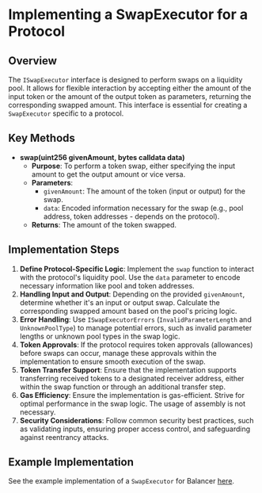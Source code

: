 # Implementing a SwapExecutor for a Protocol

## Overview

The `ISwapExecutor` interface is designed to perform swaps on a liquidity pool. 
It allows for flexible interaction by accepting either the amount of the input token or the amount of the output token 
as parameters, returning the corresponding swapped amount. 
This interface is essential for creating a `SwapExecutor` specific to a protocol.

## Key Methods

- **swap(uint256 givenAmount, bytes calldata data)**
  - **Purpose**: To perform a token swap, either specifying the input amount to get the output amount or vice versa.
  - **Parameters**:
    - `givenAmount`: The amount of the token (input or output) for the swap.
    - `data`: Encoded information necessary for the swap (e.g., pool address, token addresses - depends on the protocol).
  - **Returns**: The amount of the token swapped.

## Implementation Steps

1. **Define Protocol-Specific Logic**: Implement the `swap` function to interact with the protocol's liquidity pool. 
Use the `data` parameter to encode necessary information like pool and token addresses.
2. **Handling Input and Output**: Depending on the provided `givenAmount`, determine whether it's an input or output 
swap. Calculate the corresponding swapped amount based on the pool's pricing logic.
3. **Error Handling**: Use `ISwapExecutorErrors` (`InvalidParameterLength` and `UnknownPoolType`) to manage potential 
errors, such as invalid parameter lengths or unknown pool types in the swap logic.
4. **Token Approvals**: If the protocol requires token approvals (allowances) before swaps can occur, 
manage these approvals within the implementation to ensure smooth execution of the swap.
5. **Token Transfer Support**: Ensure that the implementation supports transferring received tokens to a designated 
receiver address, either within the swap function or through an additional transfer step.
6. **Gas Efficiency**: Ensure the implementation is gas-efficient. Strive for optimal performance in the swap logic. 
The usage of assembly is not necessary.
7. **Security Considerations**: Follow common security best practices, such as validating inputs, ensuring proper 
access control, and safeguarding against reentrancy attacks.



## Example Implementation

See the example implementation of a `SwapExecutor` for Balancer [here](../../evm/src/balancer-v2/BalancerSwapExecutor.sol).